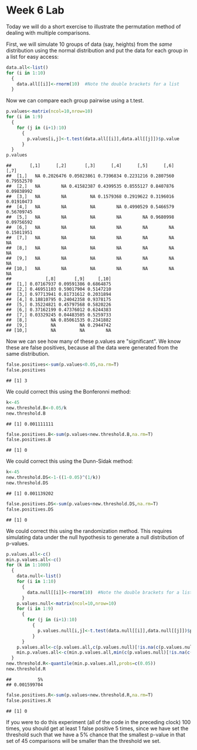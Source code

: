 Week 6 Lab
=============
  
Today we will do a short exercise to illustrate the permutation method of dealing with multiple comparisons.

First, we will simulate 10 groups of data (say, heights) from the *same* distribution using the normal distribution and put the data for each group in a list for easy access:


```r
data.all<-list()
for (i in 1:10)
  {
    data.all[[i]]<-rnorm(10)  #Note the double brackets for a list
  }
```

Now we can compare each group pairwise using a t.test.


```r
p.values<-matrix(ncol=10,nrow=10)
for (i in 1:9)
  {
    for (j in (i+1):10)
      {
        p.values[i,j]<-t.test(data.all[[i]],data.all[[j]])$p.value 
      }
  }
p.values
```

```
##       [,1]      [,2]       [,3]      [,4]      [,5]      [,6]       [,7]
##  [1,]   NA 0.2026476 0.05023861 0.7396834 0.2231216 0.2807560 0.79552570
##  [2,]   NA        NA 0.41582387 0.4399535 0.8555127 0.8407876 0.09838992
##  [3,]   NA        NA         NA 0.1579368 0.2919622 0.3196016 0.01910473
##  [4,]   NA        NA         NA        NA 0.4990529 0.5466579 0.56709745
##  [5,]   NA        NA         NA        NA        NA 0.9680998 0.09756592
##  [6,]   NA        NA         NA        NA        NA        NA 0.15011951
##  [7,]   NA        NA         NA        NA        NA        NA         NA
##  [8,]   NA        NA         NA        NA        NA        NA         NA
##  [9,]   NA        NA         NA        NA        NA        NA         NA
## [10,]   NA        NA         NA        NA        NA        NA         NA
##             [,8]       [,9]     [,10]
##  [1,] 0.07167937 0.09591386 0.6864875
##  [2,] 0.46951103 0.59017904 0.5147210
##  [3,] 0.97713941 0.81731612 0.2031894
##  [4,] 0.18810795 0.24042358 0.9378175
##  [5,] 0.35224821 0.45797568 0.5820226
##  [6,] 0.37162199 0.47376012 0.6244383
##  [7,] 0.03329245 0.04483505 0.5259733
##  [8,]         NA 0.85061535 0.2341882
##  [9,]         NA         NA 0.2944742
## [10,]         NA         NA        NA
```

Now we can see how many of these p.values are "significant". We know these are false positives, because all the data were generated from the same distribution.


```r
false.positives<-sum(p.values<0.05,na.rm=T)
false.positives
```

```
## [1] 3
```

We could correct this using the Bonferonni method:


```r
k<-45
new.threshold.B<-0.05/k
new.threshold.B
```

```
## [1] 0.001111111
```

```r
false.positives.B<-sum(p.values<new.threshold.B,na.rm=T)
false.positives.B
```

```
## [1] 0
```

We could correct this using the Dunn-Sidak method:


```r
k<-45
new.threshold.DS<-1-((1-0.05)^(1/k))
new.threshold.DS
```

```
## [1] 0.001139202
```

```r
false.positives.DS<-sum(p.values<new.threshold.DS,na.rm=T)
false.positives.DS
```

```
## [1] 0
```

We could correct this using the randomization method. This requires simulating data under the null hypothesis to generate a null distribution of p-values.



```r
p.values.all<-c()
min.p.values.all<-c()
for (k in 1:1000)
  {
    data.null<-list()
    for (i in 1:10)
      {
        data.null[[i]]<-rnorm(10)  #Note the double brackets for a list
      }
    p.values.null<-matrix(ncol=10,nrow=10)
    for (i in 1:9)
      {
        for (j in (i+1):10)
          {
            p.values.null[i,j]<-t.test(data.null[[i]],data.null[[j]])$p.value 
          }
      }
    p.values.all<-c(p.values.all,c(p.values.null)[!is.na(c(p.values.null))])
    min.p.values.all<-c(min.p.values.all,min(c(p.values.null)[!is.na(c(p.values.null))]))
  }
new.threshold.R<-quantile(min.p.values.all,probs=c(0.05))
new.threshold.R
```

```
##          5% 
## 0.001599704
```

```r
false.positives.R<-sum(p.values<new.threshold.R,na.rm=T)
false.positives.R
```

```
## [1] 0
```

If you were to do this experiment (all of the code in the preceding clock) 100 times, you should get at least 1 false positive 5 times, since we have set the threshold such that we have a 5% chance that the smallest p-value in that set of 45 comparisons will be smaller than the threshold we set.
